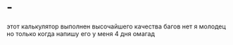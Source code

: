 # -
этот калькулятор выполнен высочайшего качества багов нет я молодец но только когда напишу его у меня 4 дня омагад
